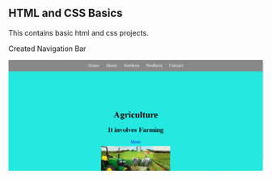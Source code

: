    <h2>HTML and CSS Basics</h2>
    <p>This contains basic html and css projects.</p>
    <p>Created Navigation Bar</p>
    <img src="img/screenshot.PNG" alt="">